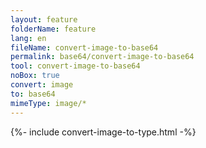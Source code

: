 ```yaml
---
layout: feature
folderName: feature
lang: en
fileName: convert-image-to-base64
permalink: base64/convert-image-to-base64
tool: convert-image-to-base64
noBox: true
convert: image
to: base64
mimeType: image/*
---
```


{%- include convert-image-to-type.html -%}
